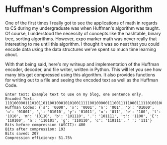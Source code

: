 # Huffman's Compression Algorithm
 
One of the first times I really got to see the applications of math in regards to CS during my undergraduate was when Huffman's algorithm was taught. Of course, I understood the necessity of concepts like the hashtable, binary tree, sorting algorithms. However, expo marker math was never really that interesting to me until this algorithm. I thought it was so neat that you could encode data *using* the data structures we've spent so much time learning about.

With that being said, here's my writeup and implementation of the Huffman encoder, decoder, and file writer, written in Python. This will let you see how many bits get compressed using this algorithm. It also provides functions for writing out to a file and seeing the encoded text as well as the Huffman Code.

```
Enter text: Example text to use on my blog, one sentence only.
Encoded Text: 1101000001110101101100100010101001111100100000111001111100011111010010000100111011001111101100101111110111010100111101100101011101100110011100001000011100100001110111100111011001101001011101111
Huffman Codes: {'s': '0000', 'x': '0001', 'n': '001', 'p': '01000', 'u': '01001', ',': '01010', 'y': '01011', 'o': '011', 'e': '100', 'l': '1010', 'm': '10110', 'b': '101110', '.': '101111', 't': '1100', 'E': '110100', 'a': '110101', 'g': '110110', 'c': '110111', ' ': '111'}
Bits before compression (ASCII): 400
Bits after compression: 193
Bits saved: 207
Compression efficiency: 51.75%
```
